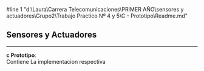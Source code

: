 #line 1 "d:\\Laura\\Carrera Telecomunicaciones\\PRIMER AÑO\\sensores y actuadores\\Grupo2\\Trabajo Practico Nº 4 y 5\\C - Prototipo\\Readme.md"

## Sensores y Actuadores


---

**c Prototipo**:   
 Contiene La implementacion respectiva